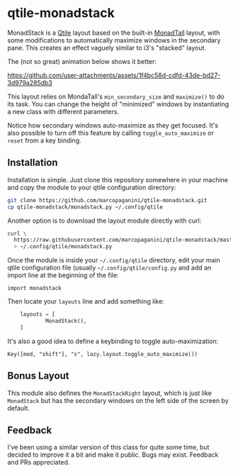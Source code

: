 # qtile-monadstack

MonadStack is a [Qtile](https://qtile.org) layout based on the built-in
[MonadTall](https://docs.qtile.org/en/stable/manual/ref/layouts.html#monadtall)
layout, with some modifications to automatically maximize windows in the
secondary pane. This creates an effect vaguely similar to i3's "stacked" layout.

The (not so great) animation below shows it better:

https://github.com/user-attachments/assets/1f4bc58d-cdfd-43de-bd27-3d979a285db3

This layout relies on MondaTall's `min_secondary_size` and `maximize()` to
do its task. You can change the height of "minimized" windows by instantiating
a new class with different parameters.

Notice how secondary windows auto-maximize as they get focused. It's also
possible to turn off this feature by calling `toggle_auto_maximize` or `reset`
from a key binding.

## Installation

Installation is simple. Just clone this repository somewhere in your machine and
copy the module to your qtile configuration directory:

```bash
git clone https://github.com/marcopaganini/qtile-monadstack.git
cp qtile-monadstack/monadstack.py ~/.config/qtile
```

Another option is to download the layout module directly with curl:

```bash
curl \
  https://raw.githubusercontent.com/marcopaganini/qtile-monadstack/master/monadstack.py \
  > ~/.config/qtile/monadstack.py
```

Once the module is inside your `~/.config/qtile` directory, edit your main
qtile configuration file (usually `~/.config/qtile/config.py` and add an import
line at the beginning of the file:

```
import monadstack
```

Then locate your `layouts` line and add something like:

```python
    layouts = [
            MonadStack(),
    ]
```

It's also a good idea to define a keybinding to toggle auto-maximization:

```
Key([mod, "shift"], "s", lazy.layout.toggle_auto_maximize())
```

## Bonus Layout

This module also defines the `MonadStackRight` layout, which is just like
`MonadStack` but has the secondary windows on the left side of the screen by
default.

## Feedback

I've been using a similar version of this class for quite some time, but
decided to improve it a bit and make it public. Bugs may exist. Feedback and
PRs appreciated.
